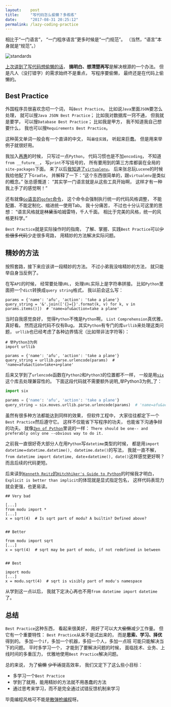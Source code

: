 ```yaml
---
layout:    post
title:     "写代码怎么偷懒？多练练"
date:      "2017-08-31 20:25:12"
permalink: /lazy-coding-practice
---
```


相比于“一门语言”，
“一门程序语言”更多时候是“一门规范”。
（当然，“语言”本身就是“规范”。）

<!--MORE-->

![standards][xkcd-standards]

[上次讲到了写代码想偷懒的话][thinking]，
**搞明白、想清楚再写**是解决根源的一个办法。
但是凡人（没打错字）的需求始终不是重点，
写程序要偷懒，
最终还是在代码上偷懒的。

## Best Practice

外国程序员很喜欢念叨一个词，
叫`Best Practice`。
比如说`Java`里面`JSON`要怎么处理，
就可以搜`Java JSON Best Practice`；
比如我对数据库一窍不通，
但我就是要学，
可以搜`Database Best Practice`；
比如我是甲方，
我不知道我自己想要什么，
我也可以搜`Requirements Best Practice`。

这种英文单词一般会有一个直译的中文，
叫`最佳实践`，
听起来巨蠢。
但是用来举例子就很好用。

我加入[再惠][zaihui]的时候，
只写过一点`Python`，
代码习惯也是不加`encoding`，
不知道`from __future__`，
写`print`不写括号的，
所有要用到的第三方库都装在全局的`site-packages`下面。
来了以后[我知道了`virtualenv`][virtualenv]。
后来张总玩`Lucene`的时候我给他配了下`Gradle`，
并解释了一下：“这个东西很简单的，跟`virtualenv`是类似的概念。”
张总感慨道：
“其实学一门语言就是从这些工具开始啊，
这样才有一种我上手了的感觉啊！”

还有就像[`Go`语言的`gofmt`命令][gofmt]，
这个命令会强制执行统一的代码风格调整，
不能配置、不能定制化、缩进统一使用Tab。
我十分痛苦，
不过也十分认可这里的思想：
“语言风格就是~~林黛玉~~哈姆雷特，千人千面。
相比于完美的风格，统一的风格更科学。”

`Best Practice`就是实际操作时的指南，
了解、掌握、实践`Best Practice`可以~~少些很多代码~~少走很多弯路，
用精妙的方法解决实际问题。


## 精妙的方法

按照套路，接下来应该讲一段精妙的方法。
不过小弟我没啥精妙的方法，
就只能举自身当反例了。

在写`API`的时候，
经常要处理`URL`，
处理`URL`实际上是字符串拼接。
比如`Python`里面把一个`dict`转换成`query string`格式，
我以前会这么写：

``` python3
params = {'name': 'afu', 'action': 'take a plane'}
query_string = '&'.join(['{}={}'.format(k, v) for k, v in params.items()])  # 'name=afu&action=take a plane'
```

当时自我感觉良好，
觉得`Python`不愧是`Python`啊，
`List Comprehension`真优雅，真好看。
然而这段代码不仅有Bug，
其实`Python`有专门的库`urllib`来处理这类问题，
`urllib`也已经考虑了各种边界情况（比如带非法字符等）：

``` python3
# 举Python3为例
import urllib

params = {'name': 'afu', 'action': 'take a plane'}
query_string = urllib.parse.urlencode(params)  # 'name=afu&action=take+a+plane'
```

后来又学到了`urlencode`函数在`Python2`和`Python3`的位置都不一样，
一般是用[`six`][six]这个库去处理兼容性的。
下面这段代码就不需要额外说明_举Python3为例_了：

``` python
import six

params = {'name': 'afu', 'action': 'take a plane'}
query_string = six.moves.urllib.parse.urlencode(params)  # 'name=afu&action=take+a+plane'
```

虽然有很多种方法都能达到同样的效果，
但软件工程中，
大家往往都定下一个`Best Practice`然后遵守它。
这样不仅能省下写程序的功夫，
也能省下沟通争辩的功夫。
就像[`Zen of Python`][zen]里说的一样：
`There should be one-- and preferably only one --obvious way to do it.`

之前我一直很好奇大部分人在用`Python`写`datetime`类型的时候，
都是用`import datetime`+`datetime.datetime(), datetime.date()`的写法，
我就一直不解，
`from datetime import datetime, date`+`datetime(), date()`这样感觉更好啊？
而且后续的代码更短。

后来读到[`Kenneth Reitz`的`Hitchhiker's Guide to Python`][python-guide]的时候我才明白，
`Explicit is better than implicit`的体现就是显式指定包名，
这样代码表现力就会更强，也更易读。

```
## Very bad

[...]
from modu import *
[...]
x = sqrt(4)  # Is sqrt part of modu? A builtin? Defined above?


## Better

from modu import sqrt
[...]
x = sqrt(4)  # sqrt may be part of modu, if not redefined in between


## Best

import modu
[...]
x = modu.sqrt(4)  # sqrt is visibly part of modu's namespace
```

从学到这一点以后，
我就下定决心再也不用`from datetime import datetime`了。


## 总结

`Best Practice`这种东西，
看起来很美好，
用好了可以大大~~偷懒~~减少工作量。
但它有一个重要特性：
`Best Practice`从来不是试出来的，
而是**思索、学习、择优**得到的。
多加一个`if`，多加一个机器，多招一个人，多加一点班
可能只能解决当下的问题。
平时多学习一个，
才能到了要解决问题的时候，
面临技术、业务、上线时间的多重压力，
优雅地使用`Best Practice`解决问题。

总的来说，
为了~~偷懒~~ ~~少干活~~提高效率，
我们又定下了这么些小目标：

* 多学习一个`Best Practice`
* 学到了就用，能用精妙的方法就不用愚蠢的方法
* 通过思考来学习，而不是完全通过试错反馈机制来学习

毕竟编程风格可不能是[散弹枪编程][random-programming]呀。


[xkcd-standards]: https://imgs.xkcd.com/comics/standards.png
[thinking]: /lazy-coding-thinking
[zaihui]: /my-work
[virtualenv]: http://docs.python-guide.org/en/latest/dev/virtualenvs/
[gofmt]: https://blog.golang.org/go-fmt-your-code
[six]: https://pythonhosted.org/six/
[zen]: https://www.python.org/dev/peps/pep-0020/
[python-guide]: docs.python-guide.org/en/latest/
[random-programming]: https://coolshell.cn/articles/2058.html

